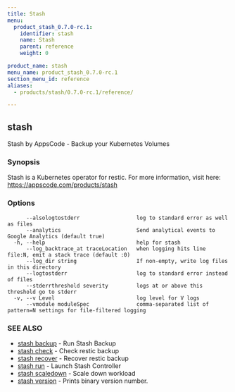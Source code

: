 ```yaml
---
title: Stash
menu:
  product_stash_0.7.0-rc.1:
    identifier: stash
    name: Stash
    parent: reference
    weight: 0

product_name: stash
menu_name: product_stash_0.7.0-rc.1
section_menu_id: reference
aliases:
  - products/stash/0.7.0-rc.1/reference/

---
```

## stash

Stash by AppsCode - Backup your Kubernetes Volumes

### Synopsis

Stash is a Kubernetes operator for restic. For more information, visit here: https://appscode.com/products/stash

### Options

```
      --alsologtostderr                  log to standard error as well as files
      --analytics                        Send analytical events to Google Analytics (default true)
  -h, --help                             help for stash
      --log_backtrace_at traceLocation   when logging hits line file:N, emit a stack trace (default :0)
      --log_dir string                   If non-empty, write log files in this directory
      --logtostderr                      log to standard error instead of files
      --stderrthreshold severity         logs at or above this threshold go to stderr
  -v, --v Level                          log level for V logs
      --vmodule moduleSpec               comma-separated list of pattern=N settings for file-filtered logging
```

### SEE ALSO

* [stash backup](/products/stash/0.7.0-rc.1/reference/stash_backup)	 - Run Stash Backup
* [stash check](/products/stash/0.7.0-rc.1/reference/stash_check)	 - Check restic backup
* [stash recover](/products/stash/0.7.0-rc.1/reference/stash_recover)	 - Recover restic backup
* [stash run](/products/stash/0.7.0-rc.1/reference/stash_run)	 - Launch Stash Controller
* [stash scaledown](/products/stash/0.7.0-rc.1/reference/stash_scaledown)	 - Scale down workload
* [stash version](/products/stash/0.7.0-rc.1/reference/stash_version)	 - Prints binary version number.

